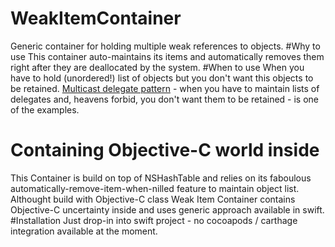 # WeakItemContainer
Generic container for holding multiple weak references to objects. 
#Why to use
This container auto-maintains its items and automatically removes them right after they are deallocated by the system.
#When to use
When you have to hold (unordered!) list of objects but you don't want this objects to be retained. [Multicast delegate pattern](http://blog.scottlogic.com/2012/11/19/a-multicast-delegate-pattern-for-ios-controls.html) - when you have to maintain lists of delegates and, heavens forbid, you don't want them to be retained - is one of the examples. 
# Containing Objective-C world inside
This Container is build on top of NSHashTable and relies on its faboulous automatically-remove-item-when-nilled feature to maintain object list. Althought build with Objective-C class Weak Item Container contains Objective-C uncertainty inside and uses generic approach available in swift.
#Installation
Just drop-in into swift project - no cocoapods / carthage integration available at the moment.
